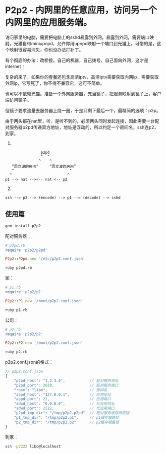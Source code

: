 # P2p2 - 内网里的任意应用，访问另一个内网里的应用服务端。

访问家里的电脑，需要把电脑上的sshd暴露到外网。暴露到外网，需要端口映射。光猫自带miniupnpd，允许你用upnpc映射一个端口到光猫上，可惜的是，这个映射很容易消失，你也没办法打补丁。

有个彻底的办法：改桥接。自己的机器，自己拨号，自己面向外网，这才是internet！

复杂的来了，如果你的套餐还包含高清iptv，高清iptv需要获取内网ip，需要获取外网ip，它写死了，你不得不兼容它，这可不简单。

也可以不依赖光猫。准备一个外网服务器，充当镜子，把服务映射到镜子上，客户端访问镜子。

但镜子要求流量去服务器上绕一圈，于是只剩下最后一个，最精简的选项：p2p。

由于两头都在nat里，听，是听不到的，必须两头同时发起连接，因此需要一台配对服务器p2pd传递双方地址，地址是浮动的，所以约定一个房间名，ssh连p2，到家。

1.

```
                p2pd
                ^  ^
               ^    ^
   “周立波的房间”     “周立波的房间”
   ^                         ^
  ^                         ^
p1 --> nat --><-- nat <-- p2
```

2.

```
ssh --> p2 --> (encode) --> p1 --> (decode) --> sshd
```

## 使用篇

```bash
gem install p2p2
```

配对服务器：

```ruby
# p2pd.rb
require 'p2p2/p2pd'

P2p2::P2pd.new '/etc/p2p2.conf.json'
```

```bash
ruby p2pd.rb
```

家：

```ruby
# p1.rb
require 'p2p2/p1'

P2p2::P1.new '/boot/p2p2.conf.json'
```

```bash
ruby p1.rb
```

公司：

```ruby
# p2.rb
require 'p2p2/p2'

P2p2::P2.new '/boot/p2p2.conf.json'
```

```bash
ruby p2.rb
```

p2p2.conf.json的格式：

```javascript
// p2p2.conf.json
{
    "p2pd_host": "1.2.3.4",           // 配对服务地址
    "p2pd_port": 2020,                // 配对服务端口
    "room": "libo",                   // 房间名
    "appd_host": "127.0.0.1",         // 应用地址
    "appd_port": 22,                  // 应用端口
    "sdwd_host": "0.0.0.0",           // 代应用地址
    "sdwd_port": 2222,                // 代应用端口
    "p2pd_tmp_dir": "/tmp/p2p2.p2pd", // 配对服务缓存根路径
    "p1_tmp_dir": "/tmp/p2p2.p1",     // p1缓存根路径
    "p2_tmp_dir": "/tmp/p2p2.p2"      // p2缓存根路径
}
```

到家：

```bash
ssh -p2222 libo@localhost
```
